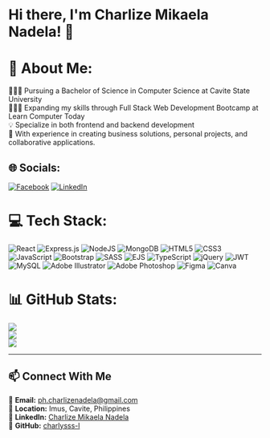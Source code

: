 # Hi there, I'm Charlize Mikaela Nadela! 👋

# 💫 About Me:
👩🏻‍🎓 Pursuing a Bachelor of Science in Computer Science at Cavite State University<br>👩🏻‍💻 Expanding my skills through Full Stack Web Development Bootcamp at Learn Computer Today<br>💡 Specialize in both frontend and backend development<br>‎‍💼 With experience in creating business solutions, personal projects, and collaborative applications.


## 🌐 Socials:
[![Facebook](https://img.shields.io/badge/Facebook-%231877F2.svg?logo=Facebook&logoColor=white)](https://facebook.com/charlzndl) [![LinkedIn](https://img.shields.io/badge/LinkedIn-%230077B5.svg?logo=linkedin&logoColor=white)](https://linkedin.com/in/charlize-mikaela-nadela-22905b348) 

# 💻 Tech Stack:
 ![React](https://img.shields.io/badge/react-%2320232a.svg?style=for-the-badge&logo=react&logoColor=%2361DAFB) ![Express.js](https://img.shields.io/badge/express.js-%23404d59.svg?style=for-the-badge&logo=express&logoColor=%2361DAFB) ![NodeJS](https://img.shields.io/badge/node.js-6DA55F?style=for-the-badge&logo=node.js&logoColor=white) ![MongoDB](https://img.shields.io/badge/MongoDB-%234ea94b.svg?style=for-the-badge&logo=mongodb&logoColor=white) ![HTML5](https://img.shields.io/badge/html5-%23E34F26.svg?style=for-the-badge&logo=html5&logoColor=white) ![CSS3](https://img.shields.io/badge/css3-%231572B6.svg?style=for-the-badge&logo=css3&logoColor=white) ![JavaScript](https://img.shields.io/badge/javascript-%23323330.svg?style=for-the-badge&logo=javascript&logoColor=%23F7DF1E) ![Bootstrap](https://img.shields.io/badge/bootstrap-%238511FA.svg?style=for-the-badge&logo=bootstrap&logoColor=white) ![SASS](https://img.shields.io/badge/SASS-hotpink.svg?style=for-the-badge&logo=SASS&logoColor=white) ![EJS](https://img.shields.io/badge/ejs-%23B4CA65.svg?style=for-the-badge&logo=ejs&logoColor=black) ![TypeScript](https://img.shields.io/badge/typescript-%23007ACC.svg?style=for-the-badge&logo=typescript&logoColor=white) ![jQuery](https://img.shields.io/badge/jquery-%230769AD.svg?style=for-the-badge&logo=jquery&logoColor=white) ![JWT](https://img.shields.io/badge/JWT-black?style=for-the-badge&logo=JSON%20web%20tokens) ![MySQL](https://img.shields.io/badge/mysql-4479A1.svg?style=for-the-badge&logo=mysql&logoColor=white) ![Adobe Illustrator](https://img.shields.io/badge/adobe%20illustrator-%23FF9A00.svg?style=for-the-badge&logo=adobe%20illustrator&logoColor=white) ![Adobe Photoshop](https://img.shields.io/badge/adobe%20photoshop-%2331A8FF.svg?style=for-the-badge&logo=adobe%20photoshop&logoColor=white) ![Figma](https://img.shields.io/badge/figma-%23F24E1E.svg?style=for-the-badge&logo=figma&logoColor=white) ![Canva](https://img.shields.io/badge/Canva-%2300C4CC.svg?style=for-the-badge&logo=Canva&logoColor=white) 
# 📊 GitHub Stats:
![](https://github-readme-stats.vercel.app/api?username=charlysss-l&theme=dark&hide_border=false&include_all_commits=true&count_private=true)<br/>
![](https://github-readme-streak-stats.herokuapp.com/?user=charlysss-l&theme=dark&hide_border=false)<br/>
![](https://github-readme-stats.vercel.app/api/top-langs/?username=charlysss-l&theme=dark&hide_border=false&include_all_commits=true&count_private=true&layout=compact)

---
## 📫 Connect With Me

📧 **Email:** [ph.charlizenadela@gmail.com](mailto:ph.charlizenadela@gmail.com)  
📍 **Location:** Imus, Cavite, Philippines  
💼 **LinkedIn:** [Charlize Mikaela Nadela](https://www.linkedin.com/in/charlize-mikaela-nadela-22905b348)  
🐙 **GitHub:** [charlysss-l](https://github.com/charlysss-l)  
